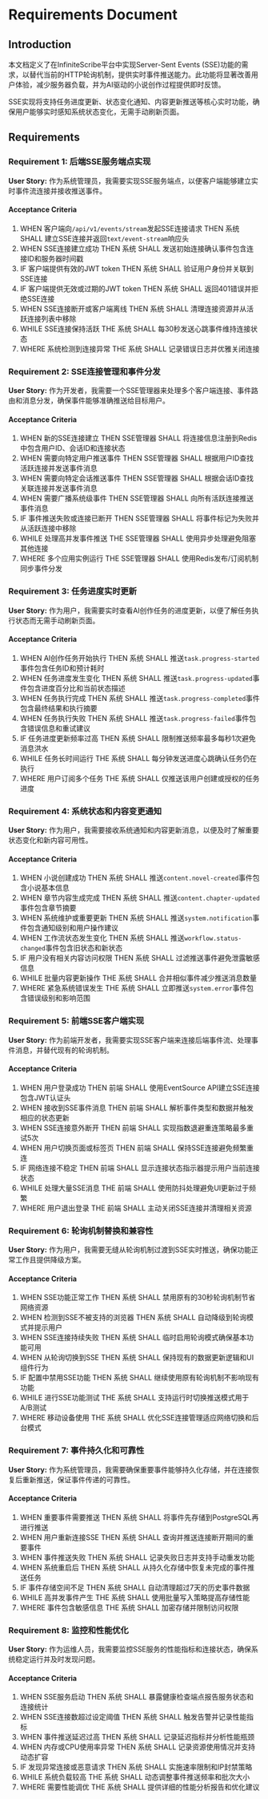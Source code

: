 # Requirements Document

## Introduction

本文档定义了在InfiniteScribe平台中实现Server-Sent Events (SSE)功能的需求，以替代当前的HTTP轮询机制，提供实时事件推送能力。此功能将显著改善用户体验，减少服务器负载，并为AI驱动的小说创作过程提供即时反馈。

SSE实现将支持任务进度更新、状态变化通知、内容更新推送等核心实时功能，确保用户能够实时感知系统状态变化，无需手动刷新页面。

## Requirements

### Requirement 1: 后端SSE服务端点实现

**User Story:** 作为系统管理员，我需要实现SSE服务端点，以便客户端能够建立实时事件流连接并接收推送事件。

#### Acceptance Criteria

1. WHEN 客户端向`/api/v1/events/stream`发起SSE连接请求 THEN 系统 SHALL 建立SSE连接并返回`text/event-stream`响应头
2. WHEN SSE连接建立成功 THEN 系统 SHALL 发送初始连接确认事件包含连接ID和服务器时间戳  
3. IF 客户端提供有效的JWT token THEN 系统 SHALL 验证用户身份并关联到SSE连接
4. IF 客户端提供无效或过期的JWT token THEN 系统 SHALL 返回401错误并拒绝SSE连接
5. WHEN SSE连接断开或客户端离线 THEN 系统 SHALL 清理连接资源并从活跃连接列表中移除
6. WHILE SSE连接保持活跃 THE 系统 SHALL 每30秒发送心跳事件维持连接状态
7. WHERE 系统检测到连接异常 THE 系统 SHALL 记录错误日志并优雅关闭连接

### Requirement 2: SSE连接管理和事件分发

**User Story:** 作为开发者，我需要一个SSE管理器来处理多个客户端连接、事件路由和消息分发，确保事件能够准确推送给目标用户。

#### Acceptance Criteria

1. WHEN 新的SSE连接建立 THEN SSE管理器 SHALL 将连接信息注册到Redis中包含用户ID、会话ID和连接状态
2. WHEN 需要向特定用户推送事件 THEN SSE管理器 SHALL 根据用户ID查找活跃连接并发送事件消息  
3. WHEN 需要向特定会话推送事件 THEN SSE管理器 SHALL 根据会话ID查找关联连接并发送事件消息
4. WHEN 需要广播系统级事件 THEN SSE管理器 SHALL 向所有活跃连接推送事件消息
5. IF 事件推送失败或连接已断开 THEN SSE管理器 SHALL 将事件标记为失败并从活跃连接中移除
6. WHILE 处理高并发事件推送 THE SSE管理器 SHALL 使用异步处理避免阻塞其他连接
7. WHERE 多个应用实例运行 THE SSE管理器 SHALL 使用Redis发布/订阅机制同步事件分发

### Requirement 3: 任务进度实时更新

**User Story:** 作为用户，我需要实时查看AI创作任务的进度更新，以便了解任务执行状态而无需手动刷新页面。

#### Acceptance Criteria

1. WHEN AI创作任务开始执行 THEN 系统 SHALL 推送`task.progress-started`事件包含任务ID和预计耗时
2. WHEN 任务进度发生变化 THEN 系统 SHALL 推送`task.progress-updated`事件包含进度百分比和当前状态描述
3. WHEN 任务执行完成 THEN 系统 SHALL 推送`task.progress-completed`事件包含最终结果和执行摘要
4. WHEN 任务执行失败 THEN 系统 SHALL 推送`task.progress-failed`事件包含错误信息和重试建议
5. IF 任务进度更新频率过高 THEN 系统 SHALL 限制推送频率最多每秒1次避免消息洪水
6. WHILE 任务长时间运行 THE 系统 SHALL 每分钟发送进度心跳确认任务仍在执行
7. WHERE 用户订阅多个任务 THE 系统 SHALL 仅推送该用户创建或授权的任务进度

### Requirement 4: 系统状态和内容变更通知

**User Story:** 作为用户，我需要接收系统通知和内容更新消息，以便及时了解重要状态变化和新内容可用性。

#### Acceptance Criteria

1. WHEN 小说创建成功 THEN 系统 SHALL 推送`content.novel-created`事件包含小说基本信息
2. WHEN 章节内容生成完成 THEN 系统 SHALL 推送`content.chapter-updated`事件包含章节摘要  
3. WHEN 系统维护或重要更新 THEN 系统 SHALL 推送`system.notification`事件包含通知级别和用户操作建议
4. WHEN 工作流状态发生变化 THEN 系统 SHALL 推送`workflow.status-changed`事件包含旧状态和新状态
5. IF 用户没有相关内容访问权限 THEN 系统 SHALL 过滤推送事件避免泄露敏感信息
6. WHILE 批量内容更新操作 THE 系统 SHALL 合并相似事件减少推送消息数量  
7. WHERE 紧急系统错误发生 THE 系统 SHALL 立即推送`system.error`事件包含错误级别和影响范围

### Requirement 5: 前端SSE客户端实现

**User Story:** 作为前端开发者，我需要实现SSE客户端来连接后端事件流、处理事件消息，并替代现有的轮询机制。

#### Acceptance Criteria

1. WHEN 用户登录成功 THEN 前端 SHALL 使用EventSource API建立SSE连接包含JWT认证头
2. WHEN 接收到SSE事件消息 THEN 前端 SHALL 解析事件类型和数据并触发相应的状态更新
3. WHEN SSE连接意外断开 THEN 前端 SHALL 实现指数退避重连策略最多重试5次
4. WHEN 用户切换页面或标签页 THEN 前端 SHALL 保持SSE连接避免频繁重连
5. IF 网络连接不稳定 THEN 前端 SHALL 显示连接状态指示器提示用户当前连接状态
6. WHILE 处理大量SSE消息 THE 前端 SHALL 使用防抖处理避免UI更新过于频繁
7. WHERE 用户退出登录 THE 前端 SHALL 主动关闭SSE连接并清理相关资源

### Requirement 6: 轮询机制替换和兼容性

**User Story:** 作为用户，我需要无缝从轮询机制过渡到SSE实时推送，确保功能正常工作且提供降级方案。

#### Acceptance Criteria

1. WHEN SSE功能正常工作 THEN 系统 SHALL 禁用原有的30秒轮询机制节省网络资源
2. WHEN 检测到SSE不被支持的浏览器 THEN 系统 SHALL 自动降级到轮询模式并提示用户
3. WHEN SSE连接持续失败 THEN 系统 SHALL 临时启用轮询模式确保基本功能可用
4. WHEN 从轮询切换到SSE THEN 系统 SHALL 保持现有的数据更新逻辑和UI组件行为
5. IF 配置中禁用SSE功能 THEN 系统 SHALL 继续使用原有轮询机制不影响现有功能
6. WHILE 进行SSE功能测试 THE 系统 SHALL 支持运行时切换推送模式用于A/B测试
7. WHERE 移动设备使用 THE 系统 SHALL 优化SSE连接管理适应网络切换和后台模式

### Requirement 7: 事件持久化和可靠性

**User Story:** 作为系统管理员，我需要确保重要事件能够持久化存储，并在连接恢复后重新推送，保证事件传递的可靠性。

#### Acceptance Criteria

1. WHEN 重要事件需要推送 THEN 系统 SHALL 将事件先存储到PostgreSQL再进行推送
2. WHEN 用户重新连接SSE THEN 系统 SHALL 查询并推送连接断开期间的重要事件  
3. WHEN 事件推送失败 THEN 系统 SHALL 记录失败日志并支持手动重发功能
4. WHEN 系统重启后 THEN 系统 SHALL 从持久化存储中恢复未完成的事件推送任务
5. IF 事件存储空间不足 THEN 系统 SHALL 自动清理超过7天的历史事件数据
6. WHILE 高并发事件产生 THE 系统 SHALL 使用批量写入策略提高存储性能
7. WHERE 事件包含敏感信息 THE 系统 SHALL 加密存储并限制访问权限

### Requirement 8: 监控和性能优化

**User Story:** 作为运维人员，我需要监控SSE服务的性能指标和连接状态，确保系统稳定运行并及时发现问题。

#### Acceptance Criteria

1. WHEN SSE服务启动 THEN 系统 SHALL 暴露健康检查端点报告服务状态和连接统计
2. WHEN SSE连接数超过设定阈值 THEN 系统 SHALL 触发告警并记录性能指标
3. WHEN 事件推送延迟过高 THEN 系统 SHALL 记录延迟指标并分析性能瓶颈
4. WHEN 内存或CPU使用率异常 THEN 系统 SHALL 记录资源使用情况并支持动态扩容
5. IF 发现异常连接或恶意请求 THEN 系统 SHALL 实施速率限制和IP封禁策略  
6. WHILE 系统负载较高 THE 系统 SHALL 动态调整事件推送频率和批次大小
7. WHERE 需要性能调优 THE 系统 SHALL 提供详细的性能分析报告和优化建议